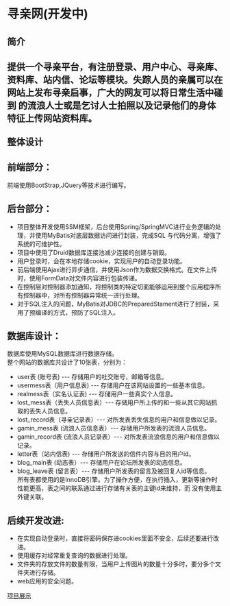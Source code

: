 寻亲网(开发中)
=========
简介
----------
提供一个寻亲平台，有注册登录、用户中心、寻亲库、资料库、站内信、论坛等模块。失踪人员的亲属可以在网站上发布寻亲启事，广大的网友可以将日常生活中碰到
的流浪人士或是乞讨人士拍照以及记录他们的身体特征上传网站资料库。
<br>
<br>
整体设计
-----------
前端部分：
-----------
前端使用BootStrap,JQuery等技术进行编写。

后台部分：
-----------------------------------
* 项目整体开发使用SSM框架，后台使用Spring/SpringMVC进行业务逻辑的处理，并使用MyBatis对底层数据访问进行封装，完成SQL
  与代码分离，增强了系统的可维护性。<br>
* 项目中使用了Druid数据库连接池减少连接的创建与销毁。<br>
* 用户登录时，会在本地存储cookie，实现用户的自动登录功能。<br>
* 前后端使用Ajax进行异步通信，并使用Json作为数据交换格式。在文件上传时，使用FormData对文件内容进行包装传递。<br>
* 在控制层对控制器添加通知，将控制类的特定切面能够运用到整个应用程序所有控制器中，对所有控制器异常统一进行处理。<br>
* 对于SQL注入的问题，MyBatis对JDBC的PreparedStament进行了封装，采用了预编译的方式，预防了SQL注入。<br>

数据库设计：
-----------
数据库使用MySQL数据库进行数据存储。<br>
整个网站的数据库共设计了10张表，分别为：<br>
* user表 (账号表) --- 存储用户的社交账号，邮箱等信息。<br>
* usermess表（用户信息表) --- 存储用户在该网站设置的一些基本信息。<br>
* realmess表（实名认证表) --- 存储用户一些真实个人信息。<br>
* lost_mess表（丢失人员信息表）--- 存储用户所上传的和一些从其它网站抓取的丢失人员信息。<br>
* lost_record表（寻亲记录表）--- 对所发表丢失信息的用户和信息做以记录。<br>
* gamin_mess表 (流浪人员信息表）--- 存储用户所发表的流浪人员信息。<br>
* gamin_record表 (流浪人员记录表）--- 对所发表流浪信息的用户和信息做以记录。<br>
* letter表（站内信表) --- 存储用户所发送的信件内容与目的用户id。<br>
* blog_main表 (动态表）--- 存储用户在论坛所发表的动态信息。<br>
* blog_leave表 (留言表）--- 存储用户所发表的留言及被回复人id等信息。<br>
 所有表都使用的是InnoDB引擎。为了操作方便，在执行插入，更新等操作时性能更高，表之间的联系通过进行存储有关表的主键id来维持，而
 没有使用主外键关联。<br>

后续开发改进:
-------------
* 在实现自动登录时，直接将密码保存进cookies里面不安全，后续还要进行改进。<br>
* 使用缓存对经常重复查询的数据进行处理。<br>
* 文件夹的存放文件的数量有限，当用户上传图片的数量十分多时，要分多个文件夹进行存储。<br>
* web应用的安全问题。


[项目展示](http://www.chinaxunqin.cn)
